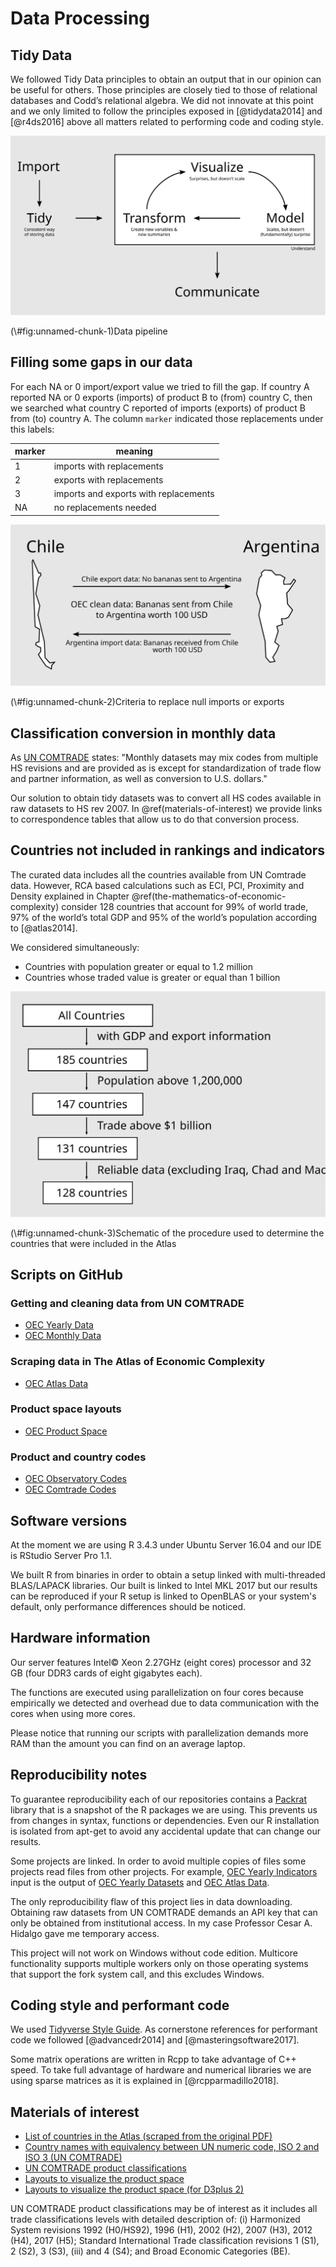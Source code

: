 # Data Processing

## Tidy Data

We followed Tidy Data principles to obtain an output that in our opinion can be useful for others. Those principles are closely tied to those of relational databases and Codd’s relational algebra. We did not innovate at this point and we only limited to follow the principles exposed in [@tidydata2014] and [@r4ds2016] above all matters related to performing code and coding style.

<div class="figure">
<img src="fig/tidy-data.svg" alt="Data pipeline"  />
<p class="caption">(\#fig:unnamed-chunk-1)Data pipeline</p>
</div>

## Filling some gaps in our data

For each NA or 0 import/export value we tried to fill the gap. If country A reported NA or 0 exports (imports) of product B to (from) country C, then we searched what country C reported of imports (exports) of product B from (to) country A. The column `marker` indicated those replacements under this labels:

|marker|meaning                              |
|------|-------------------------------------|
|1     |imports with replacements            |
|2     |exports with replacements            |
|3     |imports and exports with replacements|
|NA    |no replacements needed               |

<div class="figure">
<img src="fig/clean-data.svg" alt="Criteria to replace null imports or exports"  />
<p class="caption">(\#fig:unnamed-chunk-2)Criteria to replace null imports or exports</p>
</div>

## Classification conversion in monthly data

As [UN COMTRADE](https://comtrade.un.org/data/) states: "Monthly datasets may mix codes from multiple HS revisions and are provided as is except for standardization of trade flow and partner information, as well as conversion to U.S. dollars."

Our solution to obtain tidy datasets was to convert all HS codes available in raw datasets to HS rev 2007. In \@ref(materials-of-interest) we provide links to correspondence tables that allow us to do that conversion process.

## Countries not included in rankings and indicators

The curated data includes all the countries available from UN Comtrade data. However, RCA based calculations such as ECI, PCI, Proximity and Density explained in Chapter \@ref(the-mathematics-of-economic-complexity) consider 128 countries that account for 99% of world trade, 97% of the world’s total GDP and 95% of the world’s population according to [@atlas2014].

We considered simultaneously:

* Countries with population greater or equal to 1.2 million
* Countries whose traded value is greater or equal than 1 billion

<div class="figure">
<img src="fig/countries.svg" alt="Schematic of the procedure used to determine the countries that were included in the Atlas"  />
<p class="caption">(\#fig:unnamed-chunk-3)Schematic of the procedure used to determine the countries that were included in the Atlas</p>
</div>

## Scripts on GitHub

### Getting and cleaning data from UN COMTRADE

* [OEC Yearly Data](https://github.com/observatory-economic-complexity/oec-yearly-datasets)
* [OEC Monthly Data](https://github.com/observatory-economic-complexity/oec-monthly-datasets)

### Scraping data in The Atlas of Economic Complexity

* [OEC Atlas Data](https://github.com/observatory-economic-complexity/oec-atlas-data)

### Product space layouts

* [OEC Product Space](https://github.com/observatory-economic-complexity/oec-product-space)

### Product and country codes

* [OEC Observatory Codes](https://github.com/observatory-economic-complexity/oec-observatory-codes)
* [OEC Comtrade Codes](https://github.com/observatory-economic-complexity/oec-comtrade-codes)

## Software versions

At the moment we are using R 3.4.3 under Ubuntu Server 16.04 and our IDE is RStudio Server Pro 1.1.

We built R from binaries in order to obtain a setup linked with multi-threaded BLAS/LAPACK libraries. Our built is linked to Intel MKL 2017 but our results can be reproduced if your R setup is linked to OpenBLAS or your system's default, only performance differences should be noticed.

## Hardware information

Our server features Intel© Xeon 2.27GHz (eight cores) processor and 32 GB (four DDR3 cards of eight gigabytes each).

The functions are executed using parallelization on four cores because empirically we detected and overhead due to data communication with the cores when using more cores.

Please notice that running our scripts with parallelization demands more RAM than the amount you can find on an average laptop. 

## Reproducibility notes

To guarantee reproducibility each of our repositories contains a [Packrat](https://rstudio.github.io/packrat/) library that is a snapshot of the R packages we are using. This prevents us from changes in syntax, functions or dependencies. Even our R installation is isolated from apt-get to avoid any accidental update that can change our results.

Some projects are linked. In order to avoid multiple copies of files some projects read files from other projects. For example, [OEC Yearly Indicators](https://github.com/observatory-economic-complexity/oec-yearly-indicators) input is the output of [OEC Yearly Datasets](https://github.com/observatory-economic-complexity/oec-yearly-datasets) and [OEC Atlas Data](https://github.com/observatory-economic-complexity/oec-atlas-data).

The only reproducibility flaw of this project lies in data downloading. Obtaining raw datasets from UN COMTRADE demands an API key that can only be obtained from institutional access. In my case Professor Cesar A. Hidalgo gave me temporary access.

This project will not work on Windows without code edition. Multicore functionality supports multiple workers only on those operating systems that support the fork system call, and this excludes Windows.

## Coding style and performant code

We used [Tidyverse Style Guide](http://style.tidyverse.org/). As cornerstone references for performant code we followed [@advancedr2014] and [@masteringsoftware2017].

Some matrix operations are written in Rcpp to take advantage of C++ speed. To take full advantage of hardware and numerical libraries we are using sparse matrices as it is explained in [@rcpparmadillo2018].

## Materials of interest

* [List of countries in the Atlas (scraped from the original PDF)](https://github.com/observatory-economic-complexity/oec-atlas-data/blob/master/2-atlas-countries.csv)
* [Country names with equivalency between UN numeric code, ISO 2 and ISO 3 (UN COMTRADE)](https://github.com/observatory-economic-complexity/oec-comtrade-codes/blob/master/country-codes.xls?raw=true)
* [UN COMTRADE product classifications](https://github.com/observatory-economic-complexity/oec-comtrade-codes/blob/master/official-list-of-comtrade-codes.xlsx?raw=true)
* [Layouts to visualize the product space](https://github.com/observatory-economic-complexity/oec-product-space/tree/master/hs92-sitc/2-layouts-rpackage)
* [Layouts to visualize the product space (for D3plus 2)](https://github.com/observatory-economic-complexity/oec-product-space/tree/master/hs92-sitc/3-layouts-d3plus2)

UN COMTRADE product classifications may be of interest as it includes all trade classifications levels with detailed description of: (i) Harmonized System revisions 1992 (H0/HS92), 1996 (H1), 2002 (H2), 2007 (H3), 2012 (H4), 2017 (H5); Standard International Trade classification revisions 1 (S1), 2 (S2), 3 (S3), (iii) and 4 (S4); and Broad Economic Categories (BE).

